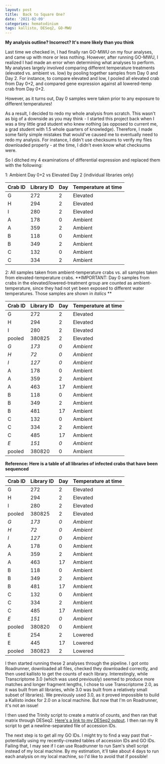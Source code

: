```yaml
---
layout: post
title:  Back to Square One?
date: '2021-02-09'
categories: hematodinium
tags: kallisto, DESeq2, GO-MWU
---
```


**My analysis outline? Incorrect? It's more likely than you think**

Last time we checked in, I had finally ran GO-MWU on my four analyses, and came up with more or less nothing. However, after running GO-MWU, I realized I had made an error when determining what analyses to perform. My analyses largely involved comparing different temperature treatments (elevated vs. ambient vs. low) by pooling together samples from Day 0 and Day 2. For instance, to compare elevated and low, I pooled all elevated crab from Day 0+2, and compared gene expression against all lowered-temp crab from Day 0+2. 

However, as it turns out, Day 0 samples were taken prior to any exposure to different temperatures! 

As a result, I decided to redo my whole analysis from scratch. This wasn't as big of a downside as you may think - I started this project back when I was a tiny little grad student who knew nothing (as opposed to current me, a grad student with 1.5 whole quarters of knowledge). Therefore, I made some fairly simple mistakes that would've caused me to eventually need to redo my analysis. For instance, I didn't use checksums to verify my files downloaded properly - at the time, I didn't even know what checksums were. 

So I ditched my 4 examinations of differential expression and replaced them with the following:

1: Ambient Day 0+2 vs Elevated Day 2 (individual libraries only)

| Crab ID | Library ID | Day | Temperature at time |
|---------|------------|-----|---------------------|
| G       | 272        | 2   | Elevated            |
| H       | 294        | 2   | Elevated            |
| I       | 280        | 2   | Elevated            |
| A       | 178        | 0   | Ambient             |
| A       | 359        | 2   | Ambient             |
| B       | 118        | 0   | Ambient             |
| B       | 349        | 2   | Ambient             |
| C       | 132        | 0   | Ambient             |
| C       | 334        | 2   | Ambient             |

2: All samples taken from ambient-temperature crabs vs. all samples taken from elevated-temperature crabs. 
**IMPORTANT: Day 0 samples from crabs in the elevated/lowered-treatment group are counted as ambient-temperature, since they had not yet been exposed to different water temperatures. Those samples are shown in _italics_ **

| Crab ID | Library ID | Day | Temperature at time |
|---------|------------|-----|---------------------|
| G       | 272        | 2   | Elevated            |
| H       | 294        | 2   | Elevated            |
| I       | 280        | 2   | Elevated            |
| pooled  | 380825     | 2   | Elevated            |
| *G*       | *173*        | *0*   |*Ambient*             |
| *H*       | *72*         | *0*   |*Ambient*            |
| *I*       | *127*        | *0*   | *Ambient*             |
| A       | 178        | 0   | Ambient             |
| A       | 359        | 2   | Ambient             |
| A       | 463        | 17  | Ambient             |
| B       | 118        | 0   | Ambient             |
| B       | 349        | 2   | Ambient             |
| B       | 481        | 17  | Ambient             |
| C       | 132        | 0   | Ambient             |
| C       | 334        | 2   | Ambient             |
| C       | 485        | 17  | Ambient             |
| *E*       | *151*        | *0*   | *Ambient*             |
| pooled  | 380820     | 0   | Ambient             |


**Reference: Here is a table of all libraries of infected crabs that have been sequenced**

| Crab ID | Library ID | Day | Temperature at time |
|---------|------------|-----|---------------------|
| G       | 272        | 2   | Elevated            |
| H       | 294        | 2   | Elevated            |
| I       | 280        | 2   | Elevated            |
| pooled  | 380825     | 2   | Elevated            |
| *G*       | *173*        | *0*   |*Ambient*             |
| *H*       | *72*         | *0*   |*Ambient*            |
| *I*       | *127*        | *0*   | *Ambient*             |
| A       | 178        | 0   | Ambient             |
| A       | 359        | 2   | Ambient             |
| A       | 463        | 17  | Ambient             |
| B       | 118        | 0   | Ambient             |
| B       | 349        | 2   | Ambient             |
| B       | 481        | 17  | Ambient             |
| C       | 132        | 0   | Ambient             |
| C       | 334        | 2   | Ambient             |
| C       | 485        | 17  | Ambient             |
| *E*       | *151*        | *0*   | *Ambient*             |
| pooled  | 380820     | 0   | Ambient             |
| E       | 254        | 2   | Lowered             |
| E       | 445        | 17  | Lowered             |
| pooled  | 380823     | 2   | Lowered             |



I then started running these 2 analyses through the pipeline. I got onto Roadrunner, downloaded all files, checked they downloaded correctly, and then used kallisto to get the counts of each library. Interestingly, while Transcriptome 3.0 (which was used previously) seemed to produce more matches and longer fragment lengths, I chose to use Transcriptome 2.0, as it was built from all libraries, while 3.0 was built from a relatively small subset of libraries). We previously used 3.0, as it proved impossible to build a Kallisto index for 2.0 on a local machine. But now that I'm on Roadrunner, it's not an issue!

I then used the Trinity script to create a matrix of counts, and then ran that matrix through DESeq2. [Here's a link to my DESeq2 output](https://github.com/afcoyle/hemat_bairdi_transcriptome/tree/main/graphs/DESeq2_output/cbai_transcriptomev2.0). I then ran my R script to get a newline-separated file of accession IDs.

The next step is to get all my GO IDs. I might try to find a way past that - potentially using my recently-created tables of accession IDs and GO IDs. Failing that, I may see if I can use Roadrunner to run Sam's shell script instead of my local machine. By my estimation, it'll take about 4 days to run each analysis on my local machine, so I'd like to avoid that if possible!

